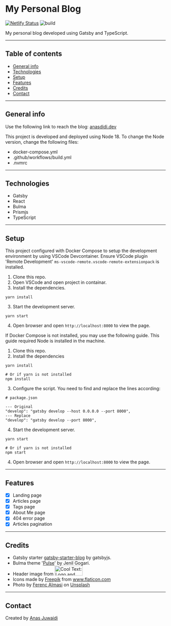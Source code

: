 # My Personal Blog

[![Netlify Status](https://api.netlify.com/api/v1/badges/9258c80b-c925-48fc-822f-bc3ad72be1d8/deploy-status)](https://app.netlify.com/sites/anasdidi-dev/deploys)
![build](https://github.com/anas-didi95/anasdidi-dev/workflows/build/badge.svg)

My personal blog developed using Gatsby and TypeScript.

---

## Table of contents

- [General info](#general-info)
- [Technologies](#technologies)
- [Setup](#setup)
- [Features](#features)
- [Credits](#credits)
- [Contact](#contact)

---

## General info

Use the following link to reach the blog: [anasdidi.dev](https://anasdidi.dev/)

This project is developed and deployed using Node 18. To change the Node version, change the following files:

- docker-compose.yml
- .github/workflows/build.yml
- .nvmrc

---

## Technologies

- Gatsby
- React
- Bulma
- Prismjs
- TypeScript

---

## Setup

This project configured with Docker Compose to setup the development environment by using VSCode Devcontainer.
Ensure VSCode plugin 'Remote Development' `ms-vscode-remote.vscode-remote-extensionpack` is installed.

1. Clone this repo.
2. Open VSCode and open project in containar.
3. Install the dependencies.

```
yarn install
```

3. Start the development server.

```
yarn start
```

4. Open browser and open `http://localhost:8000` to view the page.

If Docker Compose is not installed, you may use the following guide.
This guide required Node is installed in the machine.

1. Clone this repo.
2. Install the dependencies

```
yarn install

# Or if yarn is not installed
npm install
```

3. Configure the script. You need to find and replace the lines according:

```
# package.json

--- Original
"develop": "gatsby develop --host 0.0.0.0 --port 8000",
--- Replace
"develop": "gatsby develop --port 8000",
```

4. Start the development server.

```
yarn start

# Or if yarn is not installed
npm start
```

4. Open browser and open `http://localhost:8000` to view the page.

---

## Features

- [x] Landing page
- [x] Articles page
- [x] Tags page
- [x] About Me page
- [x] 404 error page
- [x] Articles pagination

---

## Credits

- Gatsby starter [gatsby-starter-blog](https://github.com/gatsbyjs/gatsby-starter-blog) by gatsbyjs.
- Bulma theme '[Pulse](https://jenil.github.io/bulmaswatch/pulse/)' by Jenil Gogari.
- Header image from <a href="http://cooltext.com" target="_top"><img src="https://cooltext.com/images/ct_button.gif" width="88" height="31" alt="Cool Text: Logo and Graphics Generator" /></a>
- Icons made by <a href="https://www.flaticon.com/authors/freepik" title="Freepik">Freepik</a> from <a href="https://www.flaticon.com/" title="Flaticon"> www.flaticon.com</a>
- Photo by <a href="https://unsplash.com/@flowforfrank?utm_source=unsplash&utm_medium=referral&utm_content=creditCopyText">Ferenc Almasi</a> on <a href="https://unsplash.com/s/photos/developer?utm_source=unsplash&utm_medium=referral&utm_content=creditCopyText">Unsplash</a>

---

## Contact

Created by [Anas Juwaidi](mailto:anas.didi95@gmail.com)
